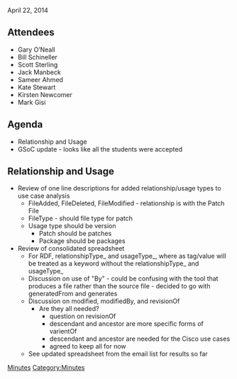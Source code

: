 April 22, 2014

## Attendees

  - Gary O’Neall
  - Bill Schineller
  - Scott Sterling
  - Jack Manbeck
  - Sameer Ahmed
  - Kate Stewart
  - Kirsten Newcomer
  - Mark Gisi

## Agenda

  - Relationship and Usage
  - GSoC update - looks like all the students were accepted

## Relationship and Usage

  - Review of one line descriptions for added relationship/usage types
    to use case analysis
      - FileAdded, FileDeleted, FileModified - relationship is with the
        Patch File
      - FileType - should file type for patch
      - Usage type should be version
          - Patch should be patches
          - Package should be packages
  - Review of consolidated spreadsheet
      - For RDF, relationshipType\_ and usageType\_, where as tag/value
        will be treated as a keyword without the relationshipType\_ and
        usageType\_
      - Discussion on use of "By" - could be confusing with the tool
        that produces a file rather than the source file - decided to go
        with generatedFrom and generates
      - Discussion on modified, modifiedBy, and revisionOf
          - Are they all needed?
              - question on revisionOf
              - descendant and ancestor are more specific forms of
                varientOf
              - descendant and ancestor are needed for the Cisco use
                cases
              - agreed to keep all for now
      - See updated spreadsheet from the email list for results so far

[Minutes](Category:Technical "wikilink")
[Category:Minutes](Category:Minutes "wikilink")
